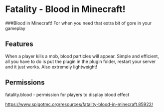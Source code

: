 # Fatality - Blood in Minecraft!
###Blood in Minecraft! For when you need that extra bit of gore in your gameplay

## Features
When a player kills a mob, blood particles will appear. Simple and efficient, all you have to do is put the plugin in the plugin folder, restart your server and it just works. Also extremely lightweight!

## Permissions
fatality.blood - permission for players to display blood effect​



https://www.spigotmc.org/resources/fatality-blood-in-minecraft.85922/

